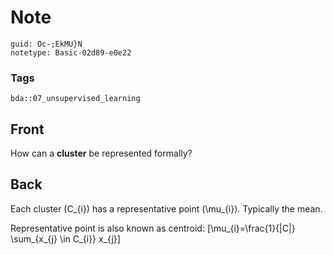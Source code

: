# Note
```
guid: Oc-;EkMU}N
notetype: Basic-02d89-e0e22
```

### Tags
```
bda::07_unsupervised_learning
```

## Front
How can a <b>cluster</b> be represented formally?

## Back
Each cluster \(C_{i}\) has a representative point \(\mu_{i}\).
Typically the mean.

Representative point is also known as centroid:
\[\mu_{i}=\frac{1}{|C|} \sum_{x_{j} \in C_{i}} x_{j}\]
